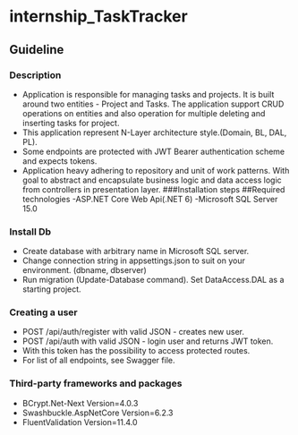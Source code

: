# internship_TaskTracker

## Guideline

### Description
- Application is responsible for managing tasks and projects. It is built around two entities - Project and Tasks. The application support CRUD operations on entities and also operation for multiple deleting and inserting tasks for project.
- This application represent N-Layer architecture style.(Domain, BL, DAL, PL).
- Some endpoints are protected with JWT Bearer authentication scheme and expects tokens. 
- Application heavy adhering to repository and unit of work patterns. With goal to abstract and encapsulate business logic and data access logic from controllers in presentation layer.
###Installation steps
##Required technologies
-ASP.NET Core Web Api(.NET 6)
-Microsoft SQL Server 15.0
### Install Db
- Create database with arbitrary name in Microsoft SQL server.
- Change connection string in appsettings.json to suit on your environment. (dbname, dbserver)
- Run migration (Update-Database command). Set DataAccess.DAL as a starting project.
### Creating a user
- POST /api/auth/register with valid JSON - creates new user.
- POST /api/auth with valid JSON - login user and returns JWT token.
- With this token has the possibility to access protected routes.
- For list of all endpoints, see Swagger file.
### Third-party frameworks and packages
- BCrypt.Net-Next Version=4.0.3
- Swashbuckle.AspNetCore Version=6.2.3
- FluentValidation Version=11.4.0
